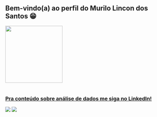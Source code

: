## Bem-vindo(a) ao perfil do Murilo Lincon dos Santos  😁

 <div>
   <a href="https://github.com/Murilo-Lincon-dos-Santos">
   <img height="180em" src="https://github-readme-stats.vercel.app/api?username=Murilo-Lincon-dos-Santos&show_icons=true&theme=dracula&include_all_commits=true&count_private=true"/>
</div>
 
<br>
 
### Pra conteúdo sobre análise de dados me siga no LinkedIn!
 
<div> 
  <a href = "mailto:murilincon2005santos@gmail.com"><img src="https://img.shields.io/badge/-Gmail-%23333?style=for-the-badge&logo=gmail&logoColor=white" target="_blank"></a>
  <a href="https://www.linkedin.com/in/murilo-lincon-dos-santos-50616526b/" target="_blank"><img src="https://img.shields.io/badge/-LinkedIn-%230077B5?style=for-the-badge&logo=linkedin&logoColor=white" target="_blank"></a>
</div>
